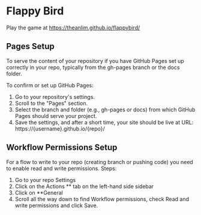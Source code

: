 # Flappy Bird
Play the game at https://theanlim.github.io/flappybird/

## Pages Setup
To serve the content of your repository if you have GitHub Pages set up correctly in your repo, typically from the gh-pages branch or the docs folder.

To confirm or set up GitHub Pages:
1. Go to your repository's settings.
1. Scroll to the "Pages" section.
1. Select the branch and folder (e.g., gh-pages or docs) from which GitHub Pages should serve your project.
1. Save the settings, and after a short time, your site should be live at URL: https://{username}.github.io/{repo}/

## Workflow Permissions Setup
For a flow to write to your repo (creating branch or pushing code) you need to enable read and write permissions. Steps: 
1. Go to your repo Settings
1. Click on the Actions ** tab on the left-hand side sidebar 
1. Click on **General 
1. Scroll all the way down to find Workflow permissions, check Read and write permissions and click Save.